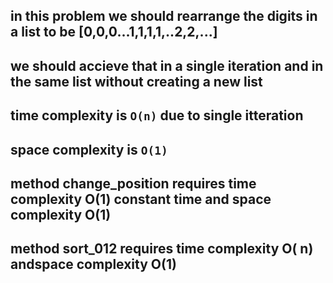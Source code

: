## in this problem we should rearrange the digits in a list to be [0,0,0...1,1,1,1,..2,2,...]

## we should accieve that in a single iteration and in the same list without creating a new list

## time complexity is `O(n)` due to single itteration

## space complexity is `O(1)`

## method change_position requires time complexity O(1) constant time and space complexity O(1)

## method sort_012 requires time complexity O( n) andspace complexity O(1)
